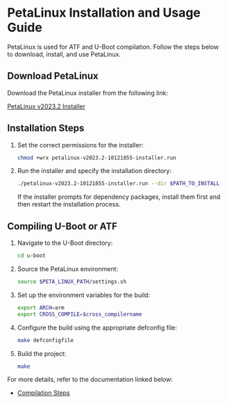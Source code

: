 # PetaLinux Installation and Usage Guide

PetaLinux is used for ATF and U-Boot compilation. Follow the steps below to download, install, and use PetaLinux.

## Download PetaLinux

Download the PetaLinux installer from the following link:

[PetaLinux v2023.2 Installer](https://www.xilinx.com/member/forms/download/xef.html?filename=petalinux-v2023.2-10121855-installer.run)

## Installation Steps

1. Set the correct permissions for the installer:
   ```bash
   chmod +wrx petalinux-v2023.2-10121855-installer.run
   ```

2. Run the installer and specify the installation directory:
   ```bash
   ./petalinux-v2023.2-10121855-installer.run --dir $PATH_TO_INSTALL
   ```

   If the installer prompts for dependency packages, install them first and then restart the installation process.

## Compiling U-Boot or ATF

1. Navigate to the U-Boot directory:
   ```bash
   cd u-boot
   ```

2. Source the PetaLinux environment:
   ```bash
   source $PETA_LINUX_PATH/settings.sh
   ```

3. Set up the environment variables for the build:
   ```bash
   export ARCH=arm
   export CROSS_COMPILE=$cross_compilername
   ```

4. Configure the build using the appropriate defconfig file:
   ```bash
   make defconfigfile
   ```

5. Build the project:
   ```bash
   make
   ```

For more details, refer to the documentation linked below:

- [Compilation Steps](http://192.168.0.80:6875/link/6#bkmrk-%C2%A0-5)

